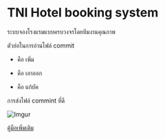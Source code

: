 # TNI Hotel booking system
ระบบจองโรงแรมแบบครบวงจรโดยทีมงานคุณภาพ

ตัวย่อในการอ่านไฟล์ commit
+ คือ เพิ่ม
- คือ เอาออก
* คือ แก้บัค

การส่งไฟล์ commint ที่ดี

![Imgur](https://i.imgur.com/4R7SyYv.png)

[คู้มือเพิ่มเติม](https://docs.google.com/document/d/1w1tp3k2J3PQOZZdyXZgLaQMrVKxS7L5ePZoYjKVyZBI/edit?usp=sharing)
